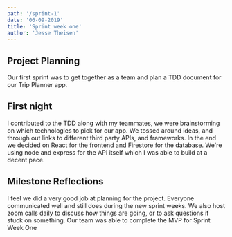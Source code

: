 ```yaml
---
path: '/sprint-1'
date: '06-09-2019'
title: 'Sprint week one'
author: 'Jesse Theisen'
---
```


## Project Planning

Our first sprint was to get together as a team and plan a TDD document for our Trip Planner app.

## First night

I contributed to the TDD along with my teammates, we were brainstorming on which technologies to pick for our app. We tossed around ideas, and through out links to different third party APIs, and frameworks. In the end we decided on React for the frontend and Firestore for the database. We're using node and express for the API itself which I was able to build at a decent pace.

## Milestone Reflections

I feel we did a very good job at planning for the project. Everyone communicated well and still does during the new sprint weeks. We also host zoom calls daily to discuss how things are going, or to ask questions if stuck on something. Our team was able to complete the MVP for Sprint Week One